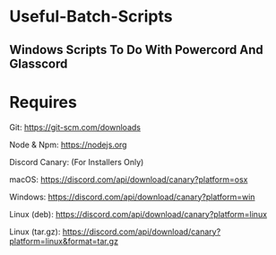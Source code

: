 # Useful-Batch-Scripts
## Windows Scripts To Do With Powercord And Glasscord

# Requires

Git: https://git-scm.com/downloads

Node & Npm: https://nodejs.org

Discord Canary: (For Installers Only)

macOS: https://discord.com/api/download/canary?platform=osx

Windows: https://discord.com/api/download/canary?platform=win

Linux (deb): https://discord.com/api/download/canary?platform=linux

Linux (tar.gz): https://discord.com/api/download/canary?platform=linux&format=tar.gz
